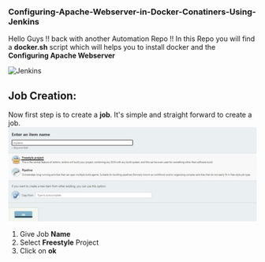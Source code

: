 ### Configuring-Apache-Webserver-in-Docker-Conatiners-Using-Jenkins

Hello Guys !! back with another Automation Repo !! In this Repo you will find a  **docker.sh**  script which will helps you to install docker and the **Configuring Apache Webserver**

![Jenkins](https://tinderengineering.ghost.io/content/images/2017/05/jenkins_blogbanner.gif)

## Job Creation:

Now first step is to create a **job**. It's simple and straight forward to create a job. 
![job creation](https://github.com/amit17133129/Configuring-Apache-Webserver-in-Docker-Conatiners-Using-Jenkins/blob/master/Project_Images/creatin%20job.jpg?raw=true)

1. Give Job **Name**
2. Select **Freestyle** Project
3. Click on **ok**

